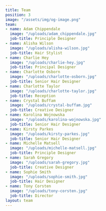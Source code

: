 ```yaml
---
title: Team
position: 3
image: "/assets/img/og-image.png"
team:
- name: Adam Chippendale
  image: "/uploads/adam_chippendale.jpg"
  job-title: Principle Designer
- name: Alisha Wilson
  image: "/uploads/alisha-wilson.jpg"
  job-title: Hair Stylist
- name: Charlie Hey
  image: "/uploads/charlie-hey.jpg"
  job-title: Principal Designer
- name: Charlotte Osborn
  image: "/uploads/charlotte-osborn.jpg"
  job-title: Senior Hair Designer
- name: Charlotte Taylor
  image: "/uploads/charlotte-taylor.jpg"
  job-title: Reception
- name: Crystal Buffam
  image: "/uploads/crystal-buffam.jpg"
  job-title: Creative Designer
- name: Karolina Wojnowska
  image: "/uploads/karolina-wojnowska.jpg"
  job-title: Senior Hair Designer
- name: Kirsty Parkes
  image: "/uploads/kirsty-parkes.jpg"
  job-title: Senior Hair Designer
- name: Michelle Matsell
  image: "/uploads/michelle-matsell.jpg"
  job-title: Principle Designer
- name: Sarah Gregory
  image: "/uploads/sarah-gregory.jpg"
  job-title: Creative Designer
- name: Sophie Smith
  image: "/uploads/sophie-smith.jpg"
  job-title: Hair Designer
- name: Tony Corsten
  image: "/uploads/tony-corsten.jpg"
  job-title: Director
layout: team
---
```


